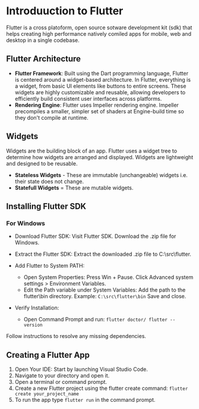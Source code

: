 # Introduuction to Flutter

Flutter is a cross platoform, open source sotware development kit (sdk) that helps creating high performance natively comiled apps for mobile, web and desktop in a single codebase.

## Flutter Architecture 

  - **Flutter Framework**: Built using the Dart programming language, Flutter is centered around a widget-based architecture. In Flutter, everything is a widget, from basic UI elements like buttons to entire screens. These widgets are highly customizable and reusable, allowing developers to efficiently build consistent user interfaces across platforms.
  - **Rendering Engine**: Flutter uses Impeller rendering engine. Impeller precompiles a smaller, simpler set of shaders at Engine-build time so they don't compile at runtime.

## Widgets

Widgets are the building block of an app. Flutter uses a widget tree to determine how widgets are arranged and displayed. Widgets are lightweight and designed to be reusable.

  - **Stateless Widgets** - These are immutable (unchangeable) widgets i.e. their state does not change.
  - **Statefull Widgets** = These are mutable widgets.

## Installing Flutter SDK
  ### For Windows

   - Download Flutter SDK:
      Visit Flutter SDK.
      Download the .zip file for Windows.
   
  - Extract the Flutter SDK:
      Extract the downloaded .zip file to C:\src\flutter.

  - Add Flutter to System PATH:
      - Open System Properties:
        Press Win + Pause.
        Click Advanced system settings > Environment Variables.
      - Edit the Path variable under System Variables:
        Add the path to the flutter\bin directory. Example:
            `C:\src\flutter\bin`
        Save and close.
  
  - Verify Installation:
      - Open Command Prompt and run:
          `flutter doctor/ flutter --version`

Follow instructions to resolve any missing dependencies.

## Creating a Flutter App

  1. Open Your IDE: Start by launching Visual Studio Code.
  2. Navigate to your directory and open it.
  3. Open a terminal or command prompt.
  4. Create a new Flutter project using the flutter create command:
      `flutter create your_project_name`
  5. To run the app type `flutter run` in the command prompt.
